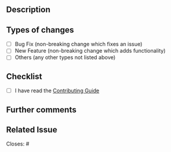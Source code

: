 ## Description

<!-- A clear and concise description of what the pull request does. Include any relevant motivation and background. -->

## Types of changes

<!-- What types of changes does your code introduce to AstroPaper? Put an `x` in the boxes that apply -->

- [ ] Bug Fix (non-breaking change which fixes an issue)
- [ ] New Feature (non-breaking change which adds functionality)
- [ ] Others (any other types not listed above)

## Checklist

<!-- Please follow this checklist and put an x in each of the boxes, like this: [x]. You can also fill these out after creating the PR. This is simply a reminder of what we are going to look for before merging your code. -->

- [ ] I have read the [Contributing Guide](https://github.com/aliakrem/progres/blob/main/.github/CONTRIBUTING.md)

## Further comments

<!-- If this is a relatively large or complex change, kick off the discussion by explaining why you chose the solution you did and what alternatives you considered, etc... -->

## Related Issue

<!-- If this PR is related to an existing issue, link to it here. -->

Closes: #<!-- Issue number, if applicable -->